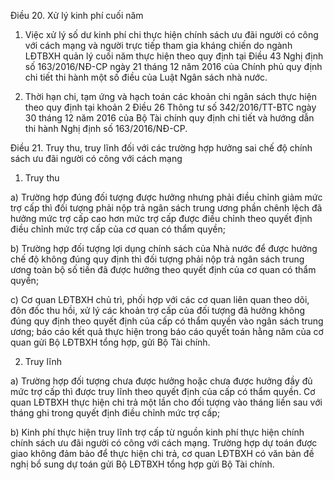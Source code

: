Điều 20. Xử lý kinh phí cuối năm

1. Việc xử lý số dư kinh phí chi thực hiện chính sách ưu đãi người có công với cách mạng và người trực tiếp tham gia kháng chiến do ngành LĐTBXH quản lý cuối năm thực hiện theo quy định tại Điều 43 Nghị định số 163/2016/NĐ-CP ngày 21 tháng 12 năm 2016 của Chính phủ quy định chi tiết thi hành một số điều của Luật Ngân sách nhà nước.

2. Thời hạn chi, tạm ứng và hạch toán các khoản chi ngân sách thực hiện theo quy định tại khoản 2 Điều 26 Thông tư số 342/2016/TT-BTC ngày 30 tháng 12 năm 2016 của Bộ Tài chính quy định chi tiết và hướng dẫn thi hành Nghị định số 163/2016/NĐ-CP.

Điều 21. Truy thu, truy lĩnh đối với các trường hợp hưởng sai chế độ chính sách ưu đãi người có công với cách mạng

1. Truy thu

a) Trường hợp đúng đối tượng được hưởng nhưng phải điều chỉnh giảm mức trợ cấp thì đối tượng phải nộp trả ngân sách trung ương phần chênh lệch đã hưởng mức trợ cấp cao hơn mức trợ cấp được điều chỉnh theo quyết định điều chỉnh mức trợ cấp của cơ quan có thẩm quyền;

b) Trường hợp đối tượng lợi dụng chính sách của Nhà nước để được hưởng chế độ không đúng quy định thì đối tượng phải nộp trả ngân sách trung ương toàn bộ số tiền đã được hưởng theo quyết định của cơ quan có thẩm quyền;

c) Cơ quan LĐTBXH chủ trì, phối hợp với các cơ quan liên quan theo dõi, đôn đốc thu hồi, xử lý các khoản trợ cấp của đối tượng đã hưởng không đúng quy định theo quyết định của cấp có thẩm quyền vào ngân sách trung ương; báo cáo kết quả thực hiện trong báo cáo quyết toán hằng năm của cơ quan gửi Bộ LĐTBXH tổng hợp, gửi Bộ Tài chính.

2. Truy lĩnh

a) Trường hợp đối tượng chưa được hưởng hoặc chưa được hưởng đầy đủ mức trợ cấp thì được truy lĩnh theo quyết định của cấp có thẩm quyền. Cơ quan LĐTBXH thực hiện chi trả một lần cho đối tượng vào tháng liền sau với tháng ghi trong quyết định điều chỉnh mức trợ cấp;

b) Kinh phí thực hiện truy lĩnh trợ cấp từ nguồn kinh phí thực hiện chính chính sách ưu đãi người có công với cách mạng. Trường hợp dự toán được giao không đảm bảo để thực hiện chi trả, cơ quan LĐTBXH có văn bản đề nghị bổ sung dự toán gửi Bộ LĐTBXH tổng hợp gửi Bộ Tài chính.